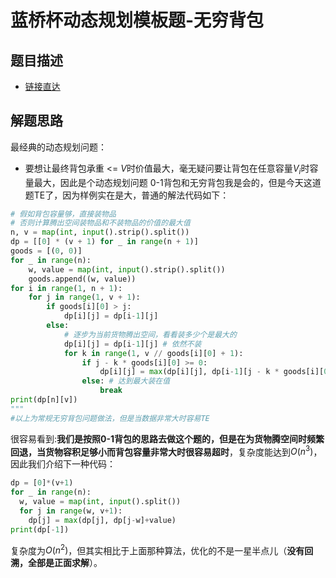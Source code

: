 # 蓝桥杯动态规划模板题-无穷背包

## 题目描述
- [链接直达](https://www.lanqiao.cn/problems/1175/learning/?page=1&first_category_id=1&second_category_id=8&tags=%E5%8A%A8%E6%80%81%E8%A7%84%E5%88%92)

## 解题思路
最经典的动态规划问题：
- 要想让最终背包承重 <= $V$时价值最大，毫无疑问要让背包在任意容量$V_i$时容量最大，因此是个动态规划问题
0-1背包和无穷背包我是会的，但是今天这道题TE了，因为样例实在是大，普通的解法代码如下：
```py
# 假如背包容量够，直接装物品
# 否则计算腾出空间装物品和不装物品的价值的最大值
n, v = map(int, input().strip().split())
dp = [[0] * (v + 1) for _ in range(n + 1)]
goods = [(0, 0)]
for _ in range(n):
    w, value = map(int, input().strip().split())
    goods.append((w, value))
for i in range(1, n + 1):
    for j in range(1, v + 1):
        if goods[i][0] > j:
            dp[i][j] = dp[i-1][j]
        else:
            # 逐步为当前货物腾出空间，看看装多少个是最大的
            dp[i][j] = dp[i-1][j] # 依然不装
            for k in range(1, v // goods[i][0] + 1):
                if j - k * goods[i][0] >= 0:
                    dp[i][j] = max(dp[i][j], dp[i-1][j - k * goods[i][0]] + k * goods[i][1])
                else: # 达到最大装在值
                    break
print(dp[n][v])
"""
#以上为常规无穷背包问题做法，但是当数据非常大时容易TE

```

很容易看到:**我们是按照0-1背包的思路去做这个题的，但是在为货物腾空间时频繁回退，当货物容积足够小而背包容量非常大时很容易超时**，复杂度能达到$O(n^3)$，因此我们介绍下一种代码：
```py
dp = [0]*(v+1)
for _ in range(n):
  w, value = map(int, input().split())
  for j in range(w, v+1):
    dp[j] = max(dp[j], dp[j-w]+value)
print(dp[-1])

```

复杂度为$O(n^2)$，但其实相比于上面那种算法，优化的不是一星半点儿（**没有回溯，全部是正面求解**）。